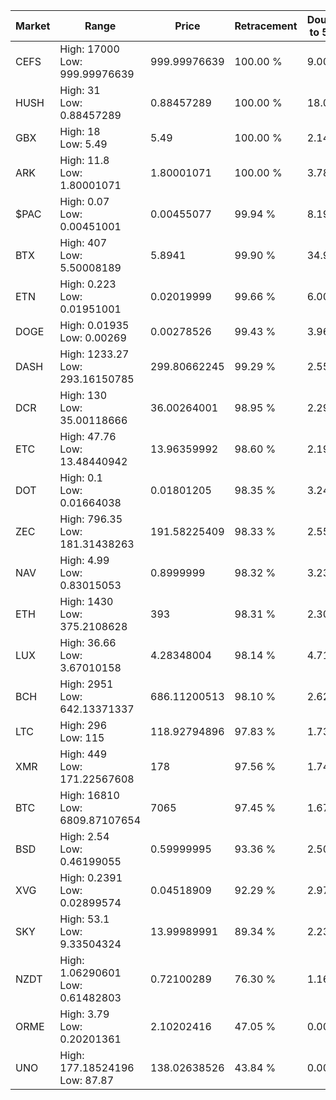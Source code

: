| Market | Range | Price| Retracement | Doubles to 50% |
| --- | --- | --- | --- | --- |
| CEFS | High: 17000<br />Low: 999.99976639 | 999.99976639 | 100.00 % | 9.00 |
| HUSH | High: 31<br />Low: 0.88457289 | 0.88457289 | 100.00 % | 18.02 |
| GBX | High: 18<br />Low: 5.49 | 5.49 | 100.00 % | 2.14 |
| ARK | High: 11.8<br />Low: 1.80001071 | 1.80001071 | 100.00 % | 3.78 |
| $PAC | High: 0.07<br />Low: 0.00451001 | 0.00455077 | 99.94 % | 8.19 |
| BTX | High: 407<br />Low: 5.50008189 | 5.8941 | 99.90 % | 34.99 |
| ETN | High: 0.223<br />Low: 0.01951001 | 0.02019999 | 99.66 % | 6.00 |
| DOGE | High: 0.01935<br />Low: 0.00269 | 0.00278526 | 99.43 % | 3.96 |
| DASH | High: 1233.27<br />Low: 293.16150785 | 299.80662245 | 99.29 % | 2.55 |
| DCR | High: 130<br />Low: 35.00118666 | 36.00264001 | 98.95 % | 2.29 |
| ETC | High: 47.76<br />Low: 13.48440942 | 13.96359992 | 98.60 % | 2.19 |
| DOT | High: 0.1<br />Low: 0.01664038 | 0.01801205 | 98.35 % | 3.24 |
| ZEC | High: 796.35<br />Low: 181.31438263 | 191.58225409 | 98.33 % | 2.55 |
| NAV | High: 4.99<br />Low: 0.83015053 | 0.8999999 | 98.32 % | 3.23 |
| ETH | High: 1430<br />Low: 375.2108628 | 393 | 98.31 % | 2.30 |
| LUX | High: 36.66<br />Low: 3.67010158 | 4.28348004 | 98.14 % | 4.71 |
| BCH | High: 2951<br />Low: 642.13371337 | 686.11200513 | 98.10 % | 2.62 |
| LTC | High: 296<br />Low: 115 | 118.92794896 | 97.83 % | 1.73 |
| XMR | High: 449<br />Low: 171.22567608 | 178 | 97.56 % | 1.74 |
| BTC | High: 16810<br />Low: 6809.87107654 | 7065 | 97.45 % | 1.67 |
| BSD | High: 2.54<br />Low: 0.46199055 | 0.59999995 | 93.36 % | 2.50 |
| XVG | High: 0.2391<br />Low: 0.02899574 | 0.04518909 | 92.29 % | 2.97 |
| SKY | High: 53.1<br />Low: 9.33504324 | 13.99989991 | 89.34 % | 2.23 |
| NZDT | High: 1.06290601<br />Low: 0.61482803 | 0.72100289 | 76.30 % | 1.16 |
| ORME | High: 3.79<br />Low: 0.20201361 | 2.10202416 | 47.05 % | 0.00 |
| UNO | High: 177.18524196<br />Low: 87.87 | 138.02638526 | 43.84 % | 0.00 |
